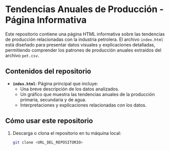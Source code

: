 # Tendencias Anuales de Producción - Página Informativa

Este repositorio contiene una página HTML informativa sobre las tendencias de producción relacionadas con la industria petrolera. El archivo `index.html` está diseñado para presentar datos visuales y explicaciones detalladas, permitiendo comprender los patrones de producción anuales extraídos del archivo `pet.csv`.

## Contenidos del repositorio

- **`index.html`**: Página principal que incluye:
  - Una breve descripción de los datos analizados.
  - Un gráfico que muestra las tendencias anuales de la producción primaria, secundaria y de agua.
  - Interpretaciones y explicaciones relacionadas con los datos.

## Cómo usar este repositorio

1. Descarga o clona el repositorio en tu máquina local:
   ```bash
   git clone <URL_DEL_REPOSITORIO>